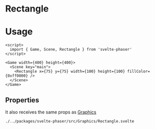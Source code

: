 # Rectangle

# Usage

```example
<script>
  import { Game, Scene, Rectangle } from 'svelte-phaser'
</script>

<Game width={400} height={400}>
  <Scene key="main">
    <Rectangle x={75} y={75} width={100} height={100} fillColor={0xff0000} />
  </Scene>
</Game>
```

## Properties

It also receives the same props as [Graphics](components/graphics)

```properties
./../packages/svelte-phaser/src/Graphics/Rectangle.svelte
```
